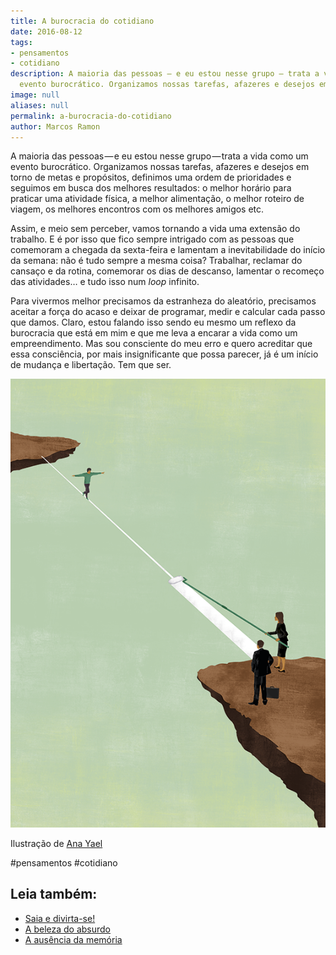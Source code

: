 ```yaml
---
title: A burocracia do cotidiano
date: 2016-08-12
tags:
- pensamentos
- cotidiano
description: A maioria das pessoas — e eu estou nesse grupo — trata a vida como um
  evento burocrático. Organizamos nossas tarefas, afazeres e desejos em…
image: null
aliases: null
permalink: a-burocracia-do-cotidiano
author: Marcos Ramon
---
```

A maioria das pessoas — e eu estou nesse grupo — trata a vida como um evento burocrático. Organizamos nossas tarefas, afazeres e desejos em torno de metas e propósitos, definimos uma ordem de prioridades e seguimos em busca dos melhores resultados: o melhor horário para praticar uma atividade física, a melhor alimentação, o melhor roteiro de viagem, os melhores encontros com os melhores amigos etc.

Assim, e meio sem perceber, vamos tornando a vida uma extensão do trabalho. E é por isso que fico sempre intrigado com as pessoas que comemoram a chegada da sexta-feira e lamentam a inevitabilidade do início da semana: não é tudo sempre a mesma coisa? Trabalhar, reclamar do cansaço e da rotina, comemorar os dias de descanso, lamentar o recomeço das atividades… e tudo isso num _loop_ infinito.

Para vivermos melhor precisamos da estranheza do aleatório, precisamos aceitar a força do acaso e deixar de programar, medir e calcular cada passo que damos. Claro, estou falando isso sendo eu mesmo um reflexo da burocracia que está em mim e que me leva a encarar a vida como um empreendimento. Mas sou consciente do meu erro e quero acreditar que essa consciência, por mais insignificante que possa parecer, já é um início de mudança e libertação. Tem que ser.

<img src="/assets/img/a-burocracia-do-cotidiano-medium.png">

Ilustração de [Ana Yael](http://www.anayael.net/)


#pensamentos #cotidiano<div class="leia-tambem" markdown="1">
## Leia também:

- <a href="/saia-e-divirta-se">Saia e divirta-se!</a>
- <a href="/a-beleza-do-absurdo">A beleza do absurdo</a>
- <a href="/a-ausencia-da-memoria">A ausência da memória</a>
</div>
